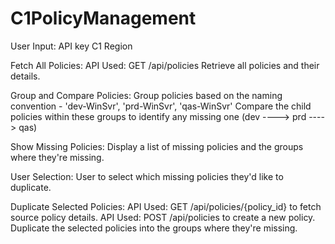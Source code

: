 # C1PolicyManagement

User Input:
	API key
  C1 Region
	
Fetch All Policies:
	API Used: GET /api/policies
	Retrieve all policies and their details.
 
Group and Compare Policies:
	Group policies based on the naming convention - 'dev-WinSvr', 'prd-WinSvr', 'qas-WinSvr'
	Compare the child policies within these groups to identify any missing one (dev ----> prd ----> qas)
 
Show Missing Policies:
	Display a list of missing policies and the groups where they're missing.

User Selection:
	User to select which missing policies they'd like to duplicate.

Duplicate Selected Policies:
	API Used: GET /api/policies/{policy_id} to fetch source policy details.
	API Used: POST /api/policies to create a new policy.
 	Duplicate the selected policies into the groups where they're missing.
